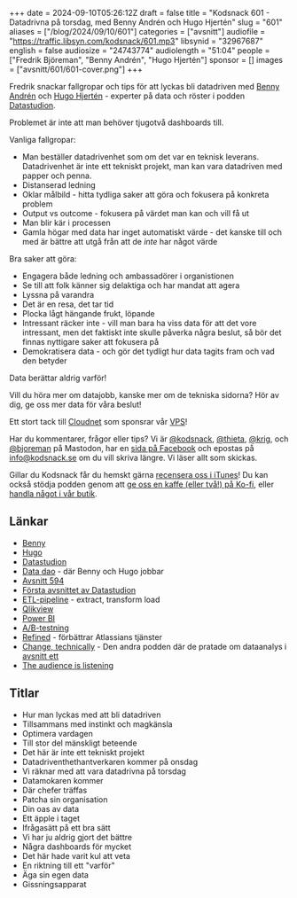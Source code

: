 +++
date = 2024-09-10T05:26:12Z
draft = false
title = "Kodsnack 601 - Datadrivna på torsdag, med Benny Andrén och Hugo Hjertén"
slug = "601"
aliases = ["/blog/2024/09/10/601"]
categories = ["avsnitt"]
audiofile = "https://traffic.libsyn.com/kodsnack/601.mp3"
libsynid = "32967687"
english = false
audiosize = "24743774"
audiolength = "51:04"
people = ["Fredrik Björeman", "Benny Andrén", "Hugo Hjertén"]
sponsor = []
images = ["avsnitt/601/601-cover.png"]
+++

Fredrik snackar fallgropar och tips för att lyckas bli datadriven med [Benny Andrén](https://www.linkedin.com/in/benny-andren/) och [Hugo Hjertén](https://www.linkedin.com/in/hugohjerten/) -  experter på data och röster i podden [Datastudion](https://www.datastudion.se). 

Problemet är inte att man behöver tjugotvå dashboards till.

Vanliga fallgropar:
* Man beställer datadrivenhet som om det var en teknisk leverans. Datadrivenhet är inte ett tekniskt projekt, man kan vara datadriven med papper och penna.
* Distanserad ledning
* Oklar målbild - hitta tydliga saker att göra och fokusera på konkreta problem
* Output vs outcome - fokusera på värdet man kan och vill få ut
* Man blir kär i processen
* Gamla högar med data har inget automatiskt värde - det kanske till och med är bättre att utgå från att de *inte* har något värde

Bra saker att göra:
* Engagera både ledning och ambassadörer i organistionen
* Se till att folk känner sig delaktiga och har mandat att agera
* Lyssna på varandra
* Det är en resa, det tar tid
* Plocka lågt hängande frukt, löpande
* Intressant räcker inte - vill man bara ha viss data för att det vore intressant, men det faktiskt inte skulle påverka några beslut, så bör det finnas nyttigare saker att fokusera på
* Demokratisera data - och gör det tydligt hur data tagits fram och vad den betyder

Data berättar aldrig varför!

Vill du höra mer om datajobb, kanske mer om de tekniska sidorna? Hör av dig, ge oss mer data för våra beslut!

Ett stort tack till [Cloudnet](https://www.cloudnet.se) som sponsrar vår [VPS](https://en.wikipedia.org/wiki/Virtual_private_server)!

Har du kommentarer, frågor eller tips? Vi är [@kodsnack](https://social.podsnack.se/@kodsnack), [@thieta](https://6510.nu/@thieta), [@krig](https://6510.nu/@krig), och [@bjoreman](https://toot.cafe/@bjoreman) på Mastodon, har en [sida på Facebook](https://www.facebook.com/) och epostas på [info@kodsnack.se](mailto:info@kodsnack.se) om du vill skriva längre. Vi läser allt som skickas.

Gillar du Kodsnack får du hemskt gärna [recensera oss i iTunes](https://itunes.apple.com/se/podcast/kodsnack/id561631498?l=en)! Du kan också stödja podden genom att <a href="https://ko-fi.com/kodsnack" rel="payment">ge oss en kaffe (eller två!) på Ko-fi</a>, eller [handla något i vår butik](https://shop.spreadshirt.se/kodsnack/).

## Länkar
* [Benny](https://www.linkedin.com/in/benny-andren/)
* [Hugo](https://www.linkedin.com/in/hugohjerten/)
* [Datastudion](https://www.datastudion.se/)
* [Data dao](https://www.datadao.se/) - där Benny och Hugo jobbar
* [Avsnitt 594](https://kodsnack.se/594/)
* [Första avsnittet av Datastudion](https://overcast.fm/+BAxj_WEz3s)
* [ETL-pipeline](https://en.wikipedia.org/wiki/Extract,_transform,_load) - extract, transform load
* [Qlikview](https://www.qlik.com/us)
* [Power BI](https://en.wikipedia.org/wiki/Microsoft_Power_BI)
* [A/B-testning](https://en.wikipedia.org/wiki/A/B_testing)
* [Refined](https://www.refined.com/) - förbättrar Atlassians tjänster
* [Change, technically](https://www.changetechnically.fyi/) - Den andra podden där de pratade om dataanalys i [avsnitt ett](https://www.changetechnically.fyi/2396236/15626760-you-can-do-it-too)
* [The audience is listening](https://audienceislisteningbook.com/)

## Titlar
* Hur man lyckas med att bli datadriven
* Tillsammans med instinkt och magkänsla
* Optimera vardagen
* Till stor del mänskligt beteende
* Det här är inte ett tekniskt projekt
* Datadriventhethantverkaren kommer på onsdag
* Vi räknar med att vara datadrivna på torsdag 
* Datamokaren kommer
* Där chefer träffas
* Patcha sin organisation
* Din oas av data
* Ett äpple i taget
* Ifrågasätt på ett bra sätt
* Vi har ju aldrig gjort det bättre
* Några dashboards för mycket
* Det här hade varit kul att veta
* En riktning till ett "varför"
* Äga sin egen data
* Gissningsapparat